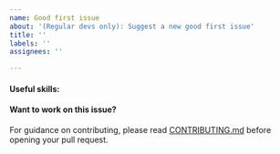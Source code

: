 ```yaml
---
name: Good first issue
about: '(Regular devs only): Suggest a new good first issue'
title: ''
labels: ''
assignees: ''

---
```


<!-- Needs the label "good first issue" assigned manually before or after opening -->

<!-- A good first issue is an uncontroversial issue, that has a relatively unique and obvious solution -->

<!-- Motivate the issue and explain the solution briefly -->

#### Useful skills:

<!-- (For example, “std::thread”, “Qt5 GUI and async GUI design” or “basic understanding of Paydacoin mining and the Paydacoin Core RPC interface”.) -->

#### Want to work on this issue?

For guidance on contributing, please read [CONTRIBUTING.md](https://github.com/paydacoin/paydacoin/blob/master/CONTRIBUTING.md) before opening your pull request.
